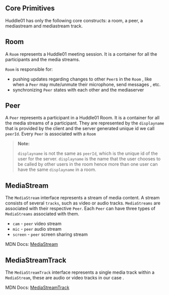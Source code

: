 ## Core Primitives

Huddle01 has only the following core constructs: a room, a peer, a mediastream and mediastream track. 

## Room

A `Room` represents a Huddle01 meeting session. It is a container for all the participants and the media streams.

`Room` is responsible for:

- pushing updates regarding changes to other `Peer`s in the `Room` , like when a `Peer` may mute/unmute their microphone, send messages , etc.
- synchronizing `Peer` states with each other and the mediaserver

## Peer

A `Peer` represents a participant in a Huddle01 Room. It is a container for all the media streams of a participant. They are represented by the `displayname` that is provided by the client and the server generated unique id we call `peerId`.
Every `Peer` is associated with a `Room`

>  **Note:**
>
> `displayname` is not the same as `peerId`, which is the unique id of the user for the server. `displayname` is the name that the user chooses to be called by other users in the room hence more than one user can have the same `displayname` in a room.

## MediaStream

The `MediaStream` interface represents a stream of media content. A stream consists of several `tracks`, such as video or audio tracks. `MediaStreams` are associated with their respective `Peer`. Each `Peer` can have three types of `MediaStreams` associated with them.

- `cam` - `peer` video stream
- `mic` - `peer` audio stream
- `screen` - `peer` screen sharing stream

MDN Docs: [MediaStream](https://developer.mozilla.org/en-US/docs/Web/API/MediaStream)

## MediaStreamTrack

The `MediaStreamTrack` interface represents a single media track within a `MediaStream`, these are audio or video tracks in our case .

MDN Docs: [MediaStreamTrack](https://developer.mozilla.org/en-US/docs/Web/API/MediaStreamTrack)
